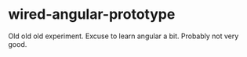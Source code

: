 # wired-angular-prototype
Old old old experiment. Excuse to learn angular a bit. Probably not very good.
